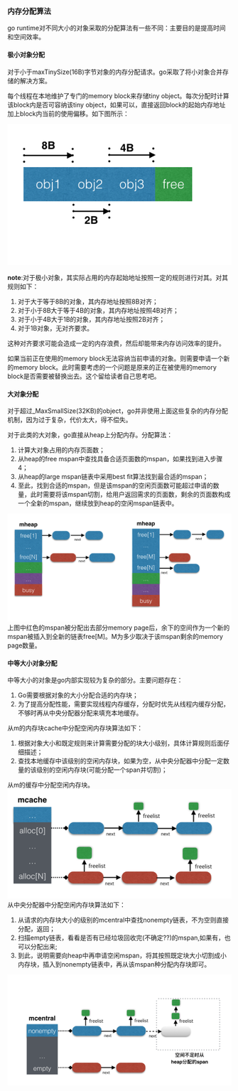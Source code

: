 ### 内存分配算法

go runtime对不同大小的对象采取的分配算法有一些不同：主要目的是提高时间和空间效率。

#### 极小对象分配

对于小于maxTinySize\(16B\)字节对象的内存分配请求。go采取了将小对象合并存储的解决方案。

每个线程在本地维护了专门的memory block来存储tiny object。每次分配时计算该block内是否可容纳该tiny object，如果可以，直接返回block的起始内存地址加上block内当前的使用偏移。如下图所示：

![](/assets/内存分配1.png)

**note**:对于极小对象，其实际占用的内存起始地址按照一定的规则进行对其。对其规则如下：

1. 对于大于等于8B的对象，其内存地址按照8B对齐；
2. 对于小于8B大于等于4B的对象，其内存地址按照4B对齐；
3. 对于小于4B大于1B的对象，其内存地址按照2B对齐；
4. 对于1B对象，无对齐要求。

这种对齐要求可能会造成一定的内存浪费，然后却能带来内存访问效率的提升。

如果当前正在使用的memory block无法容纳当前申请的对象。则需要申请一个新的memory block。此时需要考虑的一个问题是原来的正在被使用的memory block是否需要被替换出去。这个留给读者自己思考吧。

#### 大对象分配

对于超过\_MaxSmallSize\(32KB\)的object，go并非使用上面这些复杂的内存分配机制，因为过于复杂，代价太大，得不偿失。

对于此类的大对象，go直接从heap上分配内存。分配算法：

1. 计算大对象占用的内存页面数；
2. 从heap的free mspan中查找具备合适页面数的mspan，如果找到进入步骤4；
3. 从heap的large mspan链表中采用best fit算法找到最合适的mspan；
4. 至此，找到合适的mspan，但是该mspan的空闲页面数可能超过申请的数量，此时需要将该mspan切割，给用户返回需求的页面数，剩余的页面数构成一个全新的mspan，继续放到heap的空闲mspan链表中。

![](/assets/内存分配2.png)上图中红色的mspan被分配出去部分memory page后，余下的空间作为一个新的mspan被插入到全新的链表free\[M\]。M为多少取决于该mspan剩余的memory page数量。

#### 中等大小对象分配

中等大小的对象是go内部实现较为复杂的部分。主要问题存在：

1. Go需要根据对象的大小分配合适的内存块；
2. 为了提高分配性能，需要实现线程内存缓存，分配时优先从线程内缓存分配，不够时再从中央分配器分配来填充本地缓存。

从m的内存块cache中分配空闲内存块算法如下：

1. 根据对象大小和既定规则来计算需要分配的块大小级别，具体计算规则后面仔细描述；
2. 查找本地缓存中该级别的空闲内存块，如果为空，从中央分配器中分配一定数量的该级别的空闲内存块\(可能分配一个span并切割\)；

从m的缓存中分配空闲内存块。![](/assets/内存分配3.png)从中央分配器中分配空闲内存块算法如下：

1. 从请求的内存块大小的级别的mcentral中查找nonempty链表，不为空则直接分配，返回；
2. 扫描empty链表，看看是否有已经垃圾回收完\(不确定??\)的mspan,如果有，也可以分配出来;
3. 到此，说明需要向heap中再申请空闲mspan，将其按照既定块大小切割成小内存块，插入到nonempty链表中，再从该mspan种分配内存块即可。

![](/assets/内存分配4.png)





